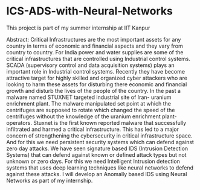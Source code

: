 # ICS-ADS-with-Neural-Networks

This project is part of my summer internship at IIT Kanpur

Abstract: Critical Infrastructures are the most important assets for any country in terms of economic and financial aspects and they vary from country to country. For India power and water supplies are some of the critical infrastructures that are controlled using Industrial control systems.  SCADA (supervisory control and data acquisition systems) plays an important role in Industrial control systems. Recently they have become attractive target for highly skilled and organized cyber attackers who are looking to harm these assets for disturbing there economic and financial growth and disturb the lives of the people of the country. In the past a malware named STUXNET targeted industrial site of Iran- uranium enrichment plant. The malware manipulated set point at which the centrifuges are supposed to rotate which changed the speed of the centrifuges  without the knowledge of the uranium enrichment plant-operators. Stuxnet is the first known reported malware that successfully infiltrated and harmed a critical infrastructure.  This has led to a major concern of strengthening the cybersecurity in critical infrastructure space. And for this we need persistent security systems which can defend against zero day attacks. We have seen signature based IDS (Intrusion Detection Systems) that can defend against known or defined attack types but not unknown or zero days. For this we need Intelligent Intrusion detection systems that uses deep learning techniques like neural networks to defend against these attacks. I will develop an Anomally based IDS using Neural Networks as part of my internship.

